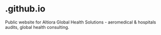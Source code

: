 # .github.io
Public website for Altiora Global Health Solutions - aeromedical &amp; hospitals audits, global health consulting.
